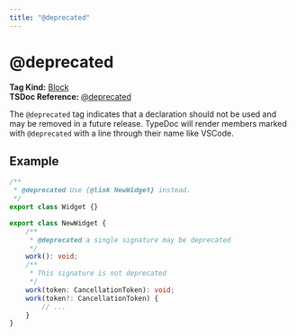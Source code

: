 ```yaml
---
title: "@deprecated"
---
```


# @deprecated

**Tag Kind:** [Block](../tags.md#block-tags) <br>
**TSDoc Reference:** [@deprecated](https://tsdoc.org/pages/tags/deprecated/)

The `@deprecated` tag indicates that a declaration should not be used and may be removed in a future release.
TypeDoc will render members marked with `@deprecated` with a line through their name like VSCode.

## Example

```ts
/**
 * @deprecated Use {@link NewWidget} instead.
 */
export class Widget {}

export class NewWidget {
    /**
     * @deprecated a single signature may be deprecated
     */
    work(): void;
    /**
     * This signature is not deprecated
     */
    work(token: CancellationToken): void;
    work(token?: CancellationToken) {
        // ...
    }
}
```
